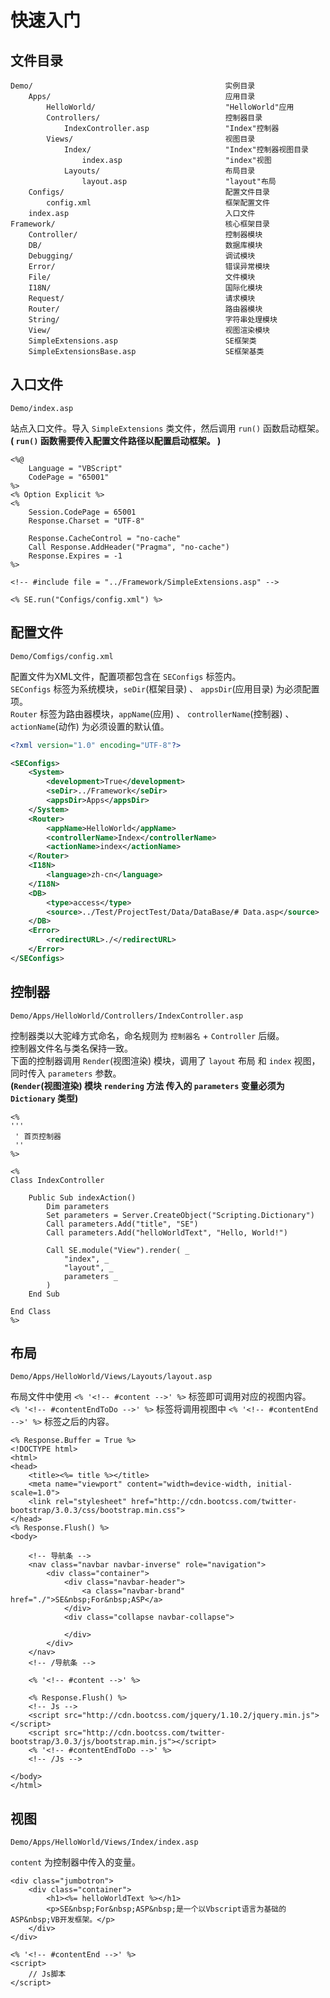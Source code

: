 快速入门
========

文件目录
--------
```
Demo/                                           实例目录
    Apps/                                       应用目录
        HelloWorld/                             "HelloWorld"应用
        Controllers/                            控制器目录
            IndexController.asp                 "Index"控制器
        Views/                                  视图目录
            Index/                              "Index"控制器视图目录
                index.asp                       "index"视图
            Layouts/                            布局目录
                layout.asp                      "layout"布局
    Configs/                                    配置文件目录
        config.xml                              框架配置文件
    index.asp                                   入口文件
Framework/                                      核心框架目录
    Controller/                                 控制器模块
    DB/                                         数据库模块
    Debugging/                                  调试模块
    Error/                                      错误异常模块
    File/                                       文件模块
    I18N/                                       国际化模块
    Request/                                    请求模块
    Router/                                     路由器模块
    String/                                     字符串处理模块
    View/                                       视图渲染模块
    SimpleExtensions.asp                        SE框架类
    SimpleExtensionsBase.asp                    SE框架基类
```

入口文件
--------
`Demo/index.asp`

站点入口文件。导入 `SimpleExtensions` 类文件，然后调用 `run()` 函数启动框架。  
**( `run()` 函数需要传入配置文件路径以配置启动框架。 )**

```html5
<%@
    Language = "VBScript"
    CodePage = "65001"
%>
<% Option Explicit %>
<%
    Session.CodePage = 65001
    Response.Charset = "UTF-8"

    Response.CacheControl = "no-cache"
    Call Response.AddHeader("Pragma", "no-cache")
    Response.Expires = -1
%>

<!-- #include file = "../Framework/SimpleExtensions.asp" -->

<% SE.run("Configs/config.xml") %>
```

配置文件
--------
`Demo/Comfigs/config.xml`

配置文件为XML文件，配置项都包含在 `SEConfigs` 标签内。  
`SEConfigs` 标签为系统模块，`seDir`(框架目录) 、 `appsDir`(应用目录) 为必须配置项。  
`Router` 标签为路由器模块，`appName`(应用) 、 `controllerName`(控制器) 、 `actionName`(动作) 为必须设置的默认值。

```xml
<?xml version="1.0" encoding="UTF-8"?>

<SEConfigs>
    <System>
        <development>True</development>
        <seDir>../Framework</seDir>
        <appsDir>Apps</appsDir>
    </System>
    <Router>
        <appName>HelloWorld</appName>
        <controllerName>Index</controllerName>
        <actionName>index</actionName>
    </Router>
    <I18N>
        <language>zh-cn</language>
    </I18N>
    <DB>
        <type>access</type>
        <source>../Test/ProjectTest/Data/DataBase/# Data.asp</source>
    </DB>
    <Error>
        <redirectURL>./</redirectURL>
    </Error>
</SEConfigs>
```

控制器
------
`Demo/Apps/HelloWorld/Controllers/IndexController.asp`

控制器类以大驼峰方式命名，命名规则为 `控制器名` + `Controller` 后缀。  
控制器文件名与类名保持一致。  
下面的控制器调用 `Render`(视图渲染) 模块，调用了 `layout` 布局 和 `index` 视图，同时传入 `parameters` 参数。  
**(`Render`(视图渲染) 模块 `rendering` 方法 传入的 `parameters` 变量必须为 `Dictionary` 类型)**

```html5
<%
'''
 ' 首页控制器
 ''
%>

<%
Class IndexController

    Public Sub indexAction()
        Dim parameters
        Set parameters = Server.CreateObject("Scripting.Dictionary")
        Call parameters.Add("title", "SE")
        Call parameters.Add("helloWorldText", "Hello, World!")

        Call SE.module("View").render( _
            "index", _
            "layout", _
            parameters _
        )
    End Sub

End Class
%>
```

布局
----
`Demo/Apps/HelloWorld/Views/Layouts/layout.asp`

布局文件中使用 `<% '<!-- #content -->' %>` 标签即可调用对应的视图内容。  
`<% '<!-- #contentEndToDo -->' %>` 标签将调用视图中 `<% '<!-- #contentEnd -->' %>` 标签之后的内容。

```html5
<% Response.Buffer = True %>
<!DOCTYPE html>
<html>
<head>
    <title><%= title %></title>
    <meta name="viewport" content="width=device-width, initial-scale=1.0">
    <link rel="stylesheet" href="http://cdn.bootcss.com/twitter-bootstrap/3.0.3/css/bootstrap.min.css">
</head>
<% Response.Flush() %>
<body>

    <!-- 导航条 -->
    <nav class="navbar navbar-inverse" role="navigation">
        <div class="container">
            <div class="navbar-header">
                <a class="navbar-brand" href="./">SE&nbsp;For&nbsp;ASP</a>
            </div>
            <div class="collapse navbar-collapse">

            </div>
        </div>
    </nav>
    <!-- /导航条 -->

    <% '<!-- #content -->' %>

    <% Response.Flush() %>
    <!-- Js -->
    <script src="http://cdn.bootcss.com/jquery/1.10.2/jquery.min.js"></script>
    <script src="http://cdn.bootcss.com/twitter-bootstrap/3.0.3/js/bootstrap.min.js"></script>
    <% '<!-- #contentEndToDo -->' %>
    <!-- /Js -->

</body>
</html>
```

视图
----
`Demo/Apps/HelloWorld/Views/Index/index.asp`

`content` 为控制器中传入的变量。

```html5
<div class="jumbotron">
    <div class="container">
        <h1><%= helloWorldText %></h1>
        <p>SE&nbsp;For&nbsp;ASP&nbsp;是一个以Vbscript语言为基础的ASP&nbsp;VB开发框架。</p>
    </div>
</div>

<% '<!-- #contentEnd -->' %>
<script>
    // Js脚本 
</script>
```